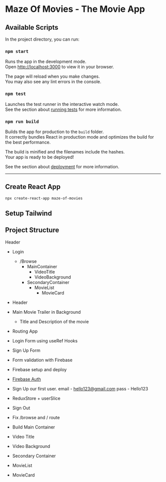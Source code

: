 # Maze Of Movies - The Movie App

## Available Scripts

In the project directory, you can run:

### `npm start`

Runs the app in the development mode.\
Open [http://localhost:3000](http://localhost:3000) to view it in your browser.

The page will reload when you make changes.\
You may also see any lint errors in the console.

### `npm test`

Launches the test runner in the interactive watch mode.\
See the section about [running tests](https://facebook.github.io/create-react-app/docs/running-tests) for more information.

### `npm run build`

Builds the app for production to the `build` folder.\
It correctly bundles React in production mode and optimizes the build for the best performance.

The build is minified and the filenames include the hashes.\
Your app is ready to be deployed!

See the section about [deployment](https://facebook.github.io/create-react-app/docs/deployment) for more information.

---

## Create React App

```
npx create-react-app maze-of-movies
```

## Setup Tailwind

## Project Structure 

Header
- Login
    - /Browse
      - MainContainer 
        - VideoTitle
        - VideoBackground
      - SecondaryContainer 
        - MovieList
          - MovieCard  



- Header
- Main Movie Trailer in Background
  - Title and Description of the movie
- Routing App
- Login Form using useRef Hooks
- Sign Up Form
- Form validation with Firebase
- Firebase setup and deploy
- [Firebase Auth ](https://firebase.google.com/docs/auth/web/)
- Sign Up our first user.
  email - hello123@gmail.com
  pass - Hello123
- ReduxStore + userSlice
- Sign Out
- Fix /browse and / route
- Build Main Container
- Video Title
- Video Background
- Secondary Container
- MovieList
- MovieCard 
